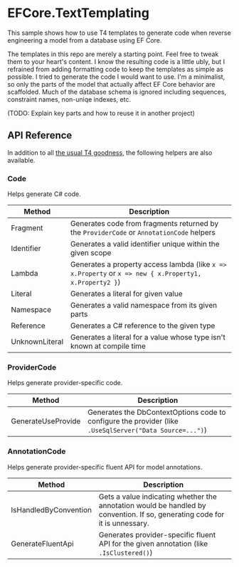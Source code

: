 # EFCore.TextTemplating

This sample shows how to use T4 templates to generate code when reverse engineering a model from a database using EF Core.

The templates in this repo are merely a starting point. Feel free to tweak them to your heart's content. I know the resulting code is a little ubly, but I refrained from adding formatting code to keep the templates as simple as possible. I tried to generate the code I would want to use. I'm a minimalist, so only the parts of the model that actually affect EF Core behavior are scaffolded. Much of the database schema is ignored including sequences, constraint names, non-uniqe indexes, etc.

(TODO: Explain key parts and how to reuse it in another project)

## API Reference

In addition to all [the usual T4 goodness](https://docs.microsoft.com/visualstudio/modeling/code-generation-and-t4-text-templates), the following helpers are also available.

### Code

Helps generate C# code.

Method | Description
--- | ---
Fragment | Generates code from fragments returned by the `ProviderCode` or `AnnotationCode` helpers
Identifier | Generates a valid identifier unique within the given scope
Lambda | Generates a property access lambda (like `x => x.Property` or `x => new { x.Property1, x.Property2 }`)
Literal | Generates a literal for given value
Namespace | Generates a valid namespace from its given parts
Reference | Generates a C# reference to the given type
UnknownLiteral | Generates a literal for a value whose type isn't known at compile time

### ProviderCode

Helps generate provider-specific code.

Method | Description
--- | ---
GenerateUseProvide | Generates the DbContextOptions code to configure the provider (like `.UseSqlServer("Data Source=...")`)

### AnnotationCode

Helps generate provider-specific fluent API for model annotations.

Method | Description
--- | ---
IsHandledByConvention | Gets a value indicating whether the annotation would be handled by convention. If so, generating code for it is unnessary.
GenerateFluentApi | Generates provider-specific fluent API for the given annotation (like `.IsClustered()`)

